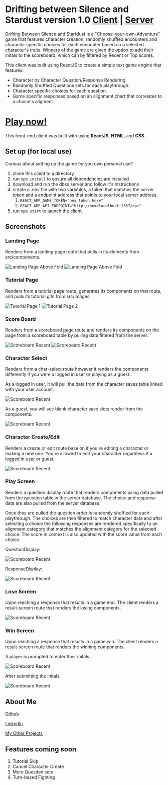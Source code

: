# Drifting between Silence and Stardust version 1.0 [Client](https://github.com/cthipsudo/dbss-app-client) | [Server](https://github.com/cthipsudo/dbss-server)
Drifting Between Silence and Startdust is a "Choose-your-own-Adventure" game that features character creation, randomly shuffled encounters and character specific choices for each encounter based on a selected character's traits. Winners of the game are given the option to add their initals to the scoreboard, which can by filtered by Recent or Top scores.

This client was built using ReactJS to create a simple text game engine that features:
- Character by Character Question/Response Rendering.
- Randomly Shuffled Questions sets for each playthrough.
- Character specific choices for each question.
- Game specific responses based on an alignment chart that correlates to a choice's aligment. 

# [Play now!](https://dbss-client.vercel.app/)
This front-end client was built with using **ReactJS**, **HTML**, and **CSS**.

## Set up (for local use)
Curious about setting up the game for you own personal use?
1. clone this client to a directory
1. run `npm install` to ensure all dependencies are installed.
1. download and run the dbss server and follow it's instructions
1. create a .env file with two variables, a token that matches the server token and a endpoint address that points to your local server address.
      1. `REACT_APP_GAME_TOKEN="any token here"`
      1. `REACT_APP_API_ENDPOINT="http://somelocalhost:1337/api"`
1. run `npm start` to launch the client.

## Screenshots
### Landing Page
Renders from a landing page route that pulls in its elements from src/components. 

![Landing Page Above Fold](./readme_screenshots/LandingPage1.png)
![Landing Page Above Fold](./readme_screenshots/LandingPage2.png)

### Tutorial Page
Renders from a tutorial page route, generates its components on that route, and pulls its tutorial gifs from src/images.

![Tutorial Page 1](./readme_screenshots/Tutorial1.png)
![Tutorial Page 2](./readme_screenshots/Tutorial2.png)

### Score Board
Renders from a scoreboard page route and renders its components on the page from a scoreboard table by pulling data filtered from the server. 

![Scoreboard Recent](./readme_screenshots/ScoreboardRecent.png)
![Scoreboard Recent](./readme_screenshots/ScoreboardTop.png)

### Character Select
Renders from a char-select route however it renders the components differently if you were a logged in user or playing as a guest.

As a logged in user, it will pull the data from the character saves table linked with your user account.

![Scoreboard Recent](./readme_screenshots/CharSelectScreen1.png)

As a guest, you will see blank character save slots render from the components.

![Scoreboard Recent](./readme_screenshots/CharSelectScreen2.png)

### Character Create/Edit
Renders a create or edit route base on if you're editing a character or making a new one.
You're allowed to edit your character regardless if a logged in user or guest.

![Scoreboard Recent](./readme_screenshots/CharCreateScreen.png)

### Play Screen
Renders a question display route that renders components using data pulled from the question table in the server database.
The choice and response data are also pulled from the server database.

Once they are pulled the question order is randomly shuffled for each playthrough.
The choices are then filtered to match character data and after selecting a choice the following responses are rendered specifically to an alignment category that matches the alignment category for the selected choice.
The score in context is also updated with the score value from each choice.

QuestionDisplay:

![Scoreboard Recent](./readme_screenshots/PlayScreenQuestion.png)

ResponseDisplay:

![Scoreboard Recent](./readme_screenshots/PlayScreenResponse.png)

### Lose Screen
Upon reaching a response that results in a game end. The client renders a result-screen route that renders the losing components.

![Scoreboard Recent](./readme_screenshots/LoseScreen.png)

### Win Screen
Upon reaching a response that results in a game win. The client renders a result-screen route that renders the winning components.

A player is prompted to enter their initals.

![Scoreboard Recent](./readme_screenshots/WinScreen1.png)

After submitting the initals.

![Scoreboard Recent](./readme_screenshots/WinScreen2.png)

## About Me
[Github](https://github.com/cthipsudo)

[LinkedIn](https://www.linkedin.com/in/chanpasong-thipphakhinkeo/)

[My Other Projects](https://oscarthipp.com/)

## Features coming soon
1. Tutorial Skip
1. Cancel Character Create
1. More Question sets
1. Turn-based Fighting

